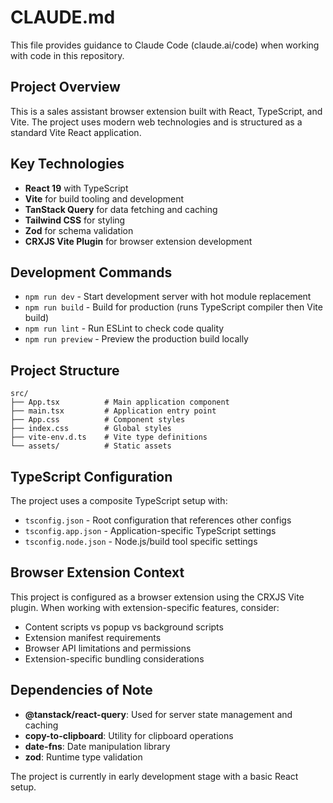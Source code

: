 # CLAUDE.md

This file provides guidance to Claude Code (claude.ai/code) when working with code in this repository.

## Project Overview

This is a sales assistant browser extension built with React, TypeScript, and Vite. The project uses modern web technologies and is structured as a standard Vite React application.

## Key Technologies

- **React 19** with TypeScript
- **Vite** for build tooling and development
- **TanStack Query** for data fetching and caching
- **Tailwind CSS** for styling
- **Zod** for schema validation
- **CRXJS Vite Plugin** for browser extension development

## Development Commands

- `npm run dev` - Start development server with hot module replacement
- `npm run build` - Build for production (runs TypeScript compiler then Vite build)
- `npm run lint` - Run ESLint to check code quality
- `npm run preview` - Preview the production build locally

## Project Structure

```
src/
├── App.tsx          # Main application component
├── main.tsx         # Application entry point
├── App.css          # Component styles
├── index.css        # Global styles
├── vite-env.d.ts    # Vite type definitions
└── assets/          # Static assets
```

## TypeScript Configuration

The project uses a composite TypeScript setup with:
- `tsconfig.json` - Root configuration that references other configs
- `tsconfig.app.json` - Application-specific TypeScript settings
- `tsconfig.node.json` - Node.js/build tool specific settings

## Browser Extension Context

This project is configured as a browser extension using the CRXJS Vite plugin. When working with extension-specific features, consider:
- Content scripts vs popup vs background scripts
- Extension manifest requirements
- Browser API limitations and permissions
- Extension-specific bundling considerations

## Dependencies of Note

- **@tanstack/react-query**: Used for server state management and caching
- **copy-to-clipboard**: Utility for clipboard operations
- **date-fns**: Date manipulation library
- **zod**: Runtime type validation

The project is currently in early development stage with a basic React setup.